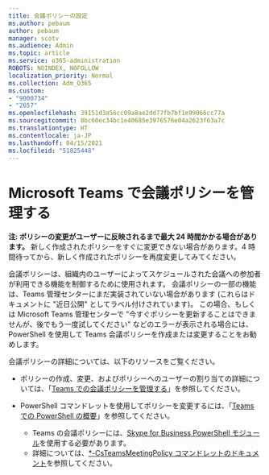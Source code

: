 ```yaml
---
title: 会議ポリシーの設定
ms.author: pebaum
author: pebaum
manager: scotv
ms.audience: Admin
ms.topic: article
ms.service: o365-administration
ROBOTS: NOINDEX, NOFOLLOW
localization_priority: Normal
ms.collection: Adm_O365
ms.custom:
- "9000734"
- "2657"
ms.openlocfilehash: 39151d3a56cc09a8ae2dd77fb7bf1e99066cc77a
ms.sourcegitcommit: 8bc60ec34bc1e40685e3976576e04a2623f63a7c
ms.translationtype: HT
ms.contentlocale: ja-JP
ms.lasthandoff: 04/15/2021
ms.locfileid: "51825448"
---
```

# <a name="manage-meeting-policies-in-microsoft-teams"></a>Microsoft Teams で会議ポリシーを管理する

**注: ポリシーの変更がユーザーに反映されるまで最大 24 時間かかる場合があります。** 新しく作成されたポリシーをすぐに変更できない場合があります。4 時間待ってから、新しく作成されたポリシーを再度変更してみてください。

会議ポリシーは、組織内のユーザーによってスケジュールされた会議への参加者が利用できる機能を制御するために使用されます。 会議ポリシーの一部の機能は、Teams 管理センターにまだ実装されていない場合があります (これらはドキュメントに "近日公開" としてラベル付けされています)。 この場合、もしくは Microsoft Teams 管理センターで "今すぐポリシーを更新することはできませんが、後でもう一度試してください" などのエラーが表示される場合には、PowerShell を使用して Teams 会議ポリシーを作成または変更することをお勧めします。 

会議ポリシーの詳細については、以下のリソースをご覧ください。

- ポリシーの作成、変更、およびポリシーへのユーザーの割り当ての詳細については、「[Teams での会議ポリシーを管理する](https://docs.microsoft.com/microsoftteams/meeting-policies-in-teams)」を参照してください。

- PowerShell コマンドレットを使用してポリシーを変更するには、「[Teams での PowerShell の概要](https://docs.microsoft.com/microsoftteams/teams-powershell-overview)」を参照してください。 
    - Teams の会議ポリシーには、[Skype for Business PowerShell モジュール](https://docs.microsoft.com/skypeforbusiness/set-up-your-computer-for-windows-powershell/download-and-install-the-skype-for-business-online-connector)を使用する必要があります。 
    - 詳細については、[*-CsTeamsMeetingPolicy コマンドレットのドキュメント](https://docs.microsoft.com/search/?search=CsTeamsMeetingPolicy&view=skype-ps)を参照してください。

